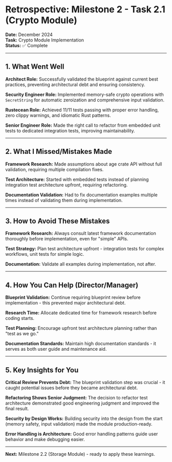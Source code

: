 # Retrospective: Milestone 2 - Task 2.1 (Crypto Module)

**Date:** December 2024  
**Task:** Crypto Module Implementation  
**Status:** ✅ Complete  

---

## 1. What Went Well

**Architect Role:** Successfully validated the blueprint against current best practices, preventing architectural debt and ensuring consistency.

**Security Engineer Role:** Implemented memory-safe crypto operations with `SecretString` for automatic zeroization and comprehensive input validation.

**Rustecean Role:** Achieved 11/11 tests passing with proper error handling, zero clippy warnings, and idiomatic Rust patterns.

**Senior Engineer Role:** Made the right call to refactor from embedded unit tests to dedicated integration tests, improving maintainability.

---

## 2. What I Missed/Mistakes Made

**Framework Research:** Made assumptions about age crate API without full validation, requiring multiple compilation fixes.

**Test Architecture:** Started with embedded tests instead of planning integration test architecture upfront, requiring refactoring.

**Documentation Validation:** Had to fix documentation examples multiple times instead of validating them during implementation.

---

## 3. How to Avoid These Mistakes

**Framework Research:** Always consult latest framework documentation thoroughly before implementation, even for "simple" APIs.

**Test Strategy:** Plan test architecture upfront - integration tests for complex workflows, unit tests for simple logic.

**Documentation:** Validate all examples during implementation, not after.

---

## 4. How You Can Help (Director/Manager)

**Blueprint Validation:** Continue requiring blueprint review before implementation - this prevented major architectural debt.

**Research Time:** Allocate dedicated time for framework research before coding starts.

**Test Planning:** Encourage upfront test architecture planning rather than "test as we go."

**Documentation Standards:** Maintain high documentation standards - it serves as both user guide and maintenance aid.

---

## 5. Key Insights for You

**Critical Review Prevents Debt:** The blueprint validation step was crucial - it caught potential issues before they became architectural debt.

**Refactoring Shows Senior Judgment:** The decision to refactor test architecture demonstrated good engineering judgment and improved the final result.

**Security by Design Works:** Building security into the design from the start (memory safety, input validation) made the module production-ready.

**Error Handling is Architecture:** Good error handling patterns guide user behavior and make debugging easier.

---

**Next:** Milestone 2.2 (Storage Module) - ready to apply these learnings. 